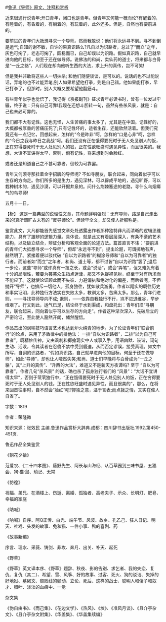 #[鲁迅《导师》原文、注释和赏析](https://www.vrrw.net/wx/9547.html)

近来很通行说青年;开口青年，闭口也是青年。但青年又何能一概而论?有醒着的，有睡着的，有昏着的，有躺着的，有玩着的，此外还多。但是，自然也有要前进的。

要前进的青年们大抵想寻求一个导师。然而我敢说：他们将永远寻不到。寻不到倒是运气;自知的谢不敏，自许的果真识路么?凡自以为识路者，总过了“而立”之年，灰色可掬了，老态可掬了，圆稳而已，自己却误以为识路。假如真识路，自己就早进向他的目标，何至于还在做导师。说佛法的和尚，卖仙药的道士，将来都与白骨是“一丘之貉”，人们现在却向他听生西的大法，求上升的真传，岂不可笑!

但是我并非敢将这些人一切抹杀; 和他们随便谈谈，是可以的。说话的也不过能说话，弄笔的也不过能弄笔;别人如果希望他打拳，则是自己错。他如果能打拳，早已打拳了，但那时，别人大概又要希望他翻筋斗。

有些青年似乎也觉悟了，我记得《京报副刊》征求青年必读书时，曾有一位发过牢骚，终于说：只有自己可靠!我现在还想斗胆转一句，虽然有些杀风景，就是：自己也未必可靠的。

我们都不大有记性。这也无怪，人生苦痛的事太多了，尤其是在中国。记性好的，大概都被厚重的苦痛压死了;只有记性坏的，适者生存，还能欣然活着。但我们究竟还有一点记忆，回想起来，怎样的“今是昨非”呵，怎样的“口是心非”呵，怎样的“今日之我与昨日之我战”呵。我们还没有正在饿得要死时于无人处见别人的饭，正在穷得要死时于无人处见别人的钱，正在性欲旺盛时遇见异性，而且很美的。我想，大话不宜讲得太早，否则，倘有记性，将来想到时会脸红。

或者还是知道自己之不甚可靠者，倒较为可靠罢。

青年又何须寻那挂着金字招牌的导师呢? 不如寻朋友，联合起来，同向着似乎可以生存的方向走。你们所多的是生力，遇见深林，可以辟成平地的，遇见旷野，可以栽种树木的，遇见沙漠，可以开掘井泉的。问什么荆棘塞途的老路，寻什么乌烟瘴气的鸟导师!

五月十一日。



【析】 这是一篇典型的说理性文章，其命题鲜明强烈：无有导师，路是自己走出来的!真所谓旷古未有的 “反导师论”。但读毕全文，却又使人折服称是。

鉴赏此文，大凡都能首先感觉文章处处透露出作者那种独特非凡而清晰的逻辑思维能力，具有了雄辨的逻辑力量。具体说，就是此文有着层层深入，有条不紊的艺术结构，以及破立结合，辨证分析和客观全面的论述方法。篇首直言不讳：“要前进的青年们大抵想寻求一个导师”，但却“永远寻不到”。提出论题，可谓掷地有声，赫然明了。紧接着便以驳代破 “自以为识路者”的糊涂导师和“自以为可靠者”的独行者。而前者如“而立”之年者，和尚、道士等，都不过皆“自以为识路”罢了;退后一步论，这些“导师”或许真有一技之长，或会“说话”，或会“弄笔”，但又难免有着十分的局限性，若要为芸芸众生指点迷津，那又不免捉襟见肘，终至于对有所求而不能应了。这就使论证顾此而不失彼、力避偏执和绝对化的偏差，而后者呢，不但抛开“导师”，也排斥一切他人，孤身独往，犹如散兵游勇，作者以翔实的既往历史和事实证明，此种独行方法实在失败太多，教训太多，苦痛太多。那么，青年们进则，——寻找导师导向不成; 退则，——依靠自我独行不行，岂不进退维谷，举步维艰了。行文到此，运气已足，结论终于水到渠成，和盘托出：青年们须“寻朋友，联合起来，同向着似乎可以生存的方向走”。作者这种渐次深入、先破后立的严密论证，至此使人豁然开朗，幡然醒悟。

作品杰出的讽喻技巧语言艺术也达到炉火纯青的地步。为了论证青年们“联合前行”的论点，采用了矛盾律中的排他法： 一排“自以为识路者”，二排“以为自己可靠者”。既精妙传神，又由讽刺和揶揄现实中人或事入手，用语幽默、诙谐，词句生动、活泼，令其读者在忍俊不禁中受到启迪，从而否定谬误，接受真理。如文中所写，自诩的识路者，“假如真识路，自己就早进向他的目标，何至于还在做导师”，如此“导师”，却也让人哑然失笑;和尚、道士们早晚将与白骨成为“一丘之貉”，其“上升的真传”、“升西的大法”，难道又不是新天方夜谭吗? 至于 “自以为可靠者”，作者几句“杀风景” 的话，确也杀了孤身独行者们的 “风景”：“大话不宜讲得太早”，否则于茕茕独行中，“正在饿得要死时于无人处见别人的饭，正在穷得要死时于无人处见别人的钱，正在性欲旺盛时遇见异性，而且很美的”，那么，在将来回首往事时，自不然会“脸红”吧?揶揄之意，溢于言表;而点拨之情，又实在催人自省了。

字数：1819

作者：荣隆微

知识来源：张效民 主编.鲁迅作品赏析大辞典.成都：四川辞书出版社.1992.第450-451页.

鲁迅作品全集鉴赏

《朝花夕拾》

范爱农、《二十四孝图》、藤野先生、阿长与山海经、从百草园到三味书屋、五猖会、狗·猫·鼠、琐记、无常

《仿徨》

祝福、弟兄、在酒楼上、伤逝、离婚、孤独者、高老夫子、示众、长明灯、肥皂、幸福的家庭

《呐喊》

《呐喊》自序、阿Q正传、白光、端午节、风波、故乡、孔乙己、狂人日记、明天、社戏、头发的故事、兔和猫、一件小事、鸭的喜剧、药

《故事新编》

序言、理水、采薇、铸剑、非攻、奔月、出关、补天、起死

《野草》

《野草》英文译本序、《野草》题辞、秋夜、影的告别、求乞者、我的失恋、复仇、复仇〔其二〕、希望、雪、风筝、好的故事、过客、死火、狗的驳诘、失掉的好地狱、墓碣文、颓败线的颤动、立论、死后、这样的战士、聪明人和傻子和奴才、腊叶、淡淡的血痕中、一觉

杂文集

《伪自由书》、《而己集》、《花边文学》、《热风》、《坟》、《准风月谈》、《且介亭杂文》、《且介亭杂文附集》、《华盖集》、《华盖集续编》

